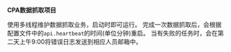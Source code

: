 **CPA数据抓取项目**

使用多线程维护数据抓取业务，启动时即可运行。
完成一次数据抓取后，会根据配置文件中的``api.heartbeat``的时间(单位分钟)重启。
当有失败的任务时，会在第二天上午9:00将错误日志发送到相应人员邮箱中。